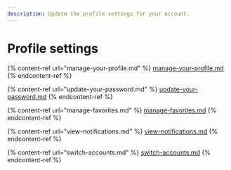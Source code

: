 ```yaml
---
description: Update the profile settings for your account.
---
```


# Profile settings

{% content-ref url="manage-your-profile.md" %}
[manage-your-profile.md](manage-your-profile.md)
{% endcontent-ref %}

{% content-ref url="update-your-password.md" %}
[update-your-password.md](update-your-password.md)
{% endcontent-ref %}

{% content-ref url="manage-favorites.md" %}
[manage-favorites.md](manage-favorites.md)
{% endcontent-ref %}

{% content-ref url="view-notifications.md" %}
[view-notifications.md](view-notifications.md)
{% endcontent-ref %}

{% content-ref url="switch-accounts.md" %}
[switch-accounts.md](switch-accounts.md)
{% endcontent-ref %}
